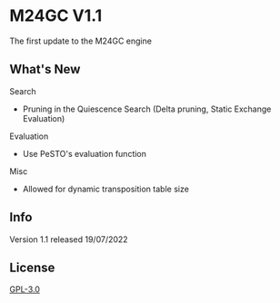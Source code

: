 # M24GC V1.1

The first update to the M24GC engine

## What's New
Search
- Pruning in the Quiescence Search (Delta pruning, Static Exchange Evaluation)

Evaluation
- Use PeSTO's evaluation function

Misc
- Allowed for dynamic transposition table size

## Info
Version 1.1 released 19/07/2022

## License
[GPL-3.0](https://www.gnu.org/licenses/gpl-3.0.en.html)
